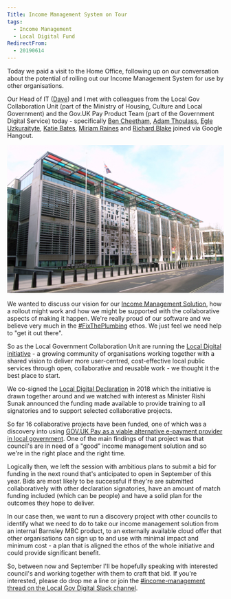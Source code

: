 ```yaml
---
Title: Income Management System on Tour
tags:
  - Income Management
  - Local Digital Fund
RedirectFrom:
  - 20190614
---
```

Today we paid a visit to the Home Office, following up on our conversation about the potential of rolling out our Income Management System for use by other organisations.

Our Head of IT ([Dave](https://twitter.com/davidrob2002)) and I met with colleagues from the Local Gov Collaboration Unit (part of the Ministry of Housing, Culture and Local Government) and the Gov.UK Pay Product Team (part of the Government Digital Service) today - specifically [Ben Cheetham](https://twitter.com/bforben), [Adam Thoulass](https://twitter.com/AdamThoulass), [Egle Uzkuraityte](https://twitter.com/egle_a_ieva), [Katie Bates](https://uk.linkedin.com/in/katie-bates-a053b236), [Miriam Raines](https://twitter.com/MiriamAliceR) and [Richard Blake](https://uk.linkedin.com/in/richardblake86) joined via Google Hangout.

![Home Office building](/assets/images/2019-06-14-marsham-street.jpg)

We wanted to discuss our vision for our [Income Management Solution](/20190531), how a rollout might work and how we might be supported with the collaborative aspects of making it happen. We're really proud of our software and we believe very much in the [#FixThePlumbing](https://twitter.com/hashtag/FixThePlumbing) ethos. We just feel we need help to "get it out there".

So as the Local Government Collaboration Unit are running the [Local Digital initiative](https://localdigital.gov.uk/) - a growing community of organisations working together with a shared vision to deliver more user-centred, cost-effective local public services through open, collaborative and reusable work - we thought it the best place to start. 

We co-signed the [Local Digital Declaration](https://localdigital.gov.uk/declaration/) in 2018 which the initiative is drawn together around and we watched with interest as Minister Rishi Sunak announced the funding made available to provide training to all signatories and to support selected collaborative projects.

So far 16 collaborative projects have been funded, one of which was a discovery into using [GOV.UK Pay as a viable alternative e-payment provider in local government](https://localdigital.gov.uk/gov-uk-pay-as-a-viable-alternative-e-payment-provider/). One of the main findings of that project was that council's are in need of a "good" income management solution and so we're in the right place and the right time.

Logically then, we left the session with ambitious plans to submit a bid for funding in the next round that's anticipated to open in September of this year. Bids are most likely to be successful if they're are submitted collaboratively with other declaration signatories, have an amount of match funding included (which can be people) and have a solid plan for the outcomes they hope to deliver.

In our case then, we want to run a discovery project with other councils to identify what we need to do to take our income management solution from an internal Barnsley MBC product, to an externally available cloud offer that other organisations can sign up to and use with minimal impact and minimum cost - a plan that is aligned the ethos of the whole initiative and could provide significant benefit. 

So, between now and September I'll be hopefully speaking with interested council's and working together with them to craft that bid. If you're interested, please do drop me a line or join the [#income-management thread on the Local Gov Digital Slack channel](https://localgovdigital.slack.com/messages/CJW65RNAY).